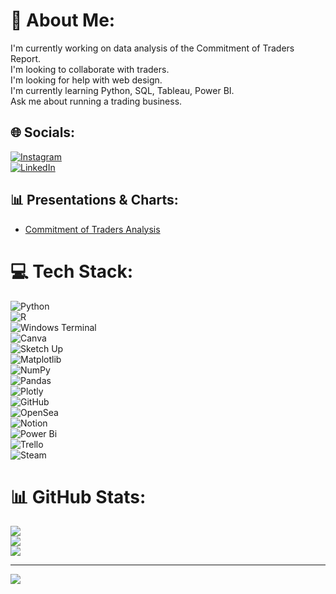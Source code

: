 # 💫 About Me:
I'm currently working on data analysis of the Commitment of Traders Report.  
I'm looking to collaborate with traders.  
I'm looking for help with web design.  
I'm currently learning Python, SQL, Tableau, Power BI.  
Ask me about running a trading business.  

## 🌐 Socials:
[![Instagram](https://img.shields.io/badge/Instagram-%23E4405F.svg?logo=Instagram&logoColor=white)](https://instagram.com/joshua_carriere)  
[![LinkedIn](https://img.shields.io/badge/LinkedIn-%230077B5.svg?logo=linkedin&logoColor=white)](https://linkedin.com/in/joshua-carrière-392a282)  

## 📊 Presentations & Charts:
- [Commitment of Traders Analysis](https://www.canva.com/design/DAGfEu96Y3I/18E2GGQ4SUtVTyJeSNxwgA/view?utm_content=DAGfEu96Y3I&utm_campaign=designshare&utm_medium=link2&utm_source=uniquelinks&utlId=h9326fa7425#1)

# 💻 Tech Stack:
![Python](https://img.shields.io/badge/python-3670A0?style=for-the-badge&logo=python&logoColor=ffdd54)  
![R](https://img.shields.io/badge/r-%23276DC3.svg?style=for-the-badge&logo=r&logoColor=white)  
![Windows Terminal](https://img.shields.io/badge/Windows%20Terminal-%234D4D4D.svg?style=for-the-badge&logo=windows-terminal&logoColor=white)  
![Canva](https://img.shields.io/badge/Canva-%2300C4CC.svg?style=for-the-badge&logo=Canva&logoColor=white)  
![Sketch Up](https://img.shields.io/badge/SketchUp-005F9E?style=for-the-badge&logo=sketchup&logoColor=white)  
![Matplotlib](https://img.shields.io/badge/Matplotlib-%23ffffff.svg?style=for-the-badge&logo=Matplotlib&logoColor=black)  
![NumPy](https://img.shields.io/badge/numpy-%23013243.svg?style=for-the-badge&logo=numpy&logoColor=white)  
![Pandas](https://img.shields.io/badge/pandas-%23150458.svg?style=for-the-badge&logo=pandas&logoColor=white)  
![Plotly](https://img.shields.io/badge/Plotly-%233F4F75.svg?style=for-the-badge&logo=plotly&logoColor=white)  
![GitHub](https://img.shields.io/badge/github-%23121011.svg?style=for-the-badge&logo=github&logoColor=white)  
![OpenSea](https://img.shields.io/badge/OpenSea-%232081E2.svg?style=for-the-badge&logo=opensea&logoColor=white)  
![Notion](https://img.shields.io/badge/Notion-%23000000.svg?style=for-the-badge&logo=notion&logoColor=white)  
![Power Bi](https://img.shields.io/badge/power_bi-F2C811?style=for-the-badge&logo=powerbi&logoColor=black)  
![Trello](https://img.shields.io/badge/Trello-%23026AA7.svg?style=for-the-badge&logo=Trello&logoColor=white)  
![Steam](https://img.shields.io/badge/steam-%23000000.svg?style=for-the-badge&logo=steam&logoColor=white)  

# 📊 GitHub Stats:
![](https://github-readme-stats.vercel.app/api?username=JoshuaCarriere&theme=dark&hide_border=false&include_all_commits=false&count_private=false)  
![](https://nirzak-streak-stats.vercel.app/?user=JoshuaCarriere&theme=dark&hide_border=false)  
![](https://github-readme-stats.vercel.app/api/top-langs/?username=JoshuaCarriere&theme=dark&hide_border=false&include_all_commits=false&count_private=false&layout=compact)  

---
[![](https://visitcount.itsvg.in/api?id=JoshuaCarriere&icon=0&color=0)](https://visitcount.itsvg.in)

<!-- Proudly created with GPRM ( https://gprm.itsvg.in ) -->
